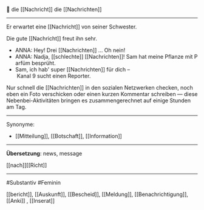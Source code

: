 🔴 die [[Nachricht]]
die [[Nachrichten]]

---
Er erwartet eine [[Nachricht]] von seiner Schwester.

Die gute [[Nachricht]] freut ihn sehr.

- ANNA: Hey! Drei [[Nachrichten]] … Oh nein!  
- ANNA: Nadja, [[schlechte]] [[Nachrichten]]! Sam hat meine Pflanze mit Parfüm besprüht.  
- Sam, ich hab' super [[Nachrichten]] für dich – Kanal 9 sucht einen Reporter. 

Nur schnell die [[Nachrichten]] in den sozialen Netzwerken checken, noch eben ein Foto verschicken oder einen kurzen Kommentar schreiben — diese Nebenbei-Aktivitäten bringen es zusammengerechnet auf einige Stunden am Tag. 

---
Synonyme:
- [[Mitteilung]], [[Botschaft]], [[Information]]

---
**Übersetzung**: news, message


[[nach]][[Richt]]

---
#Substantiv #Feminin


[[bericht]], [[Auskunft]], [[Bescheid]], [[Meldung]], [[Benachrichtigung]], [[Anki]]
, [[Inserat]]